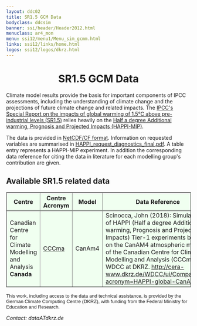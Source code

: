 ```yaml
---
layout: ddc02
title: SR1.5 GCM Data
bodyclass: ddcsim
banner: ssi/header/Header2012.html
menuclass: ar4_mon
menu: ssi12/menu1/Menu_sim_gcmm.html
links: ssi12/links/home.html
logos: ssi12/logos/dkrz.html
---
```


<div id="pagetitle-ln">
	<h1 align="center">SR1.5 GCM Data</h1>
</div> 
<p>Climate model results provide the basis for important components of IPCC assessments, including the understanding of climate change and the projections of future climate change and related impacts. The <a target="_blank" href="https://www.ipcc.ch/sr15/">IPCC's Special Report on the impacts of global warming of 1.5°C above pre-industrial levels (SR1.5)</a> relies heavily on the <a target="_blank" href="http://www.happimip.org/">Half a degree Additional warming, Prognosis and Projected Impacts (HAPPI-MIP)</a>.</p>

<p>The data is provided in <a href="/sim/gcm_monthly/INFO/formats.html">NetCDF/CF format</a>. Information on requested variables are summarised in <a target="_blank" href="/sim/gcm_monthly/INFO/HAPPI_request_diagnostics_final.pdf">HAPPI_request_diagnostics_final.pdf</a>. A table entry represents a HAPPI-MIP experiment. In addition the corresponding data reference for citing the data in literature for each modelling group's contribution are given.</p>

<h2>Available SR1.5 related data</h2>
<table id="customers" width="75%" border="1" cellpadding="5" bgcolor="#f0fFf0"  align="center">
<tbody>


<tr>
<th width="200">Centre</th>
<th width="50">Centre<br />Acronym</th>
<th width="70">Model</th>
<th width="200">Data Reference</th>
<th bgcolor="#c0eec0" width="30">historical</th>
<th bgcolor="#c0eec0" width="30">Plus15</th>
<th bgcolor="#c0eec0" width="30">Plus20</th>
<th bgcolor="#f0fFf0" width="30">add. data</th>
<th bgcolor="#f0fFf0" width="30">known issues</th>
</tr>
<tr></tr>
<!-- darkgreen-->

<!-- CCCma -->
<tr>
<td align="left">Canadian Centre for Climate Modelling and Analysis<br />
                 <strong>Canada</strong></td>
<td align="left"><a target="_blank" href="http://www.ec.gc.ca/ccmac-cccma/">CCCma</a></td>
<td align="left">CanAm4</td>
<td align="left">Scinocca, John (2018): Simulations of HAPPI (Half a degree Additional warming, Prognosis and Projected Impacts) Tier-1 experiments based on the CanAM4 atmospheric model of the Canadian Centre for Climate Modelling and Analysis (CCCma). WDCC at DKRZ. <a target="_blank" href="http://cera-www.dkrz.de/WDCC/ui/Compact.jsp?acronym=HAPPI-global-CanAM4">http://cera-www.dkrz.de/WDCC/ui/Compact.jsp?acronym=HAPPI-global-CanAM4</a>.</td>
<td align="left"><a target="_blank" href="http://cera-www.dkrz.de/WDCC/ui/Compact.jsp?acronym=HACCA4AHs1v10" ><span style="color:LightSlateGrey;">historical</span></a></td>
<td align="left"><a target="_blank" href="http://cera-www.dkrz.de/WDCC/ui/Compact.jsp?acronym=HACCA4P15m1v10"><span style="color:LightSlateGrey;">Plus15</span></a></td>
<td align="left"><a target="_blank" href="http://cera-www.dkrz.de/WDCC/ui/Compact.jsp?acronym=HACCA4P20m1v10"><span style="color:LightSlateGrey;">Plus20</span></a>
<td align="center">-<br /></td>
<td align="center">-<br /></td>
</tr>


</tbody>
</table>
</center>

<p>
<font size="-1" face="arial">This work, including access to the data and technical assistance, is provided by the German Climate Computing Centre (DKRZ), with funding from the Federal Ministry for Education and Research.</font>
</p>

<p align="left">
<i>Contact: dataATdkrz.de</i></p>
